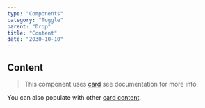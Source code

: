 ```yaml
---
type: "Components"
category: "Toggle"
parent: "Drop"
title: "Content"
date: "2030-10-10"
---
```


## Content

> This component uses [card](/components/card) see documentation for more info.

You can also populate with other [card content](/components/card/content).

<demo>
  <demoinline src="demos/components/drop/card">
  </demoinline>
</demo>

